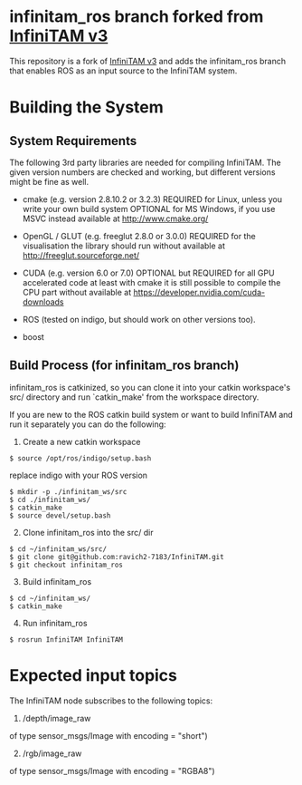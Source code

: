 # infinitam_ros branch forked from [InfiniTAM v3](https://github.com/victorprad/InfiniTAM)

This repository is a fork of [InfiniTAM v3](https://github.com/victorprad/InfiniTAM) and adds the infinitam_ros branch that enables ROS as an input source to the InfiniTAM system. 

# Building the System

## System Requirements

The following 3rd party libraries are needed for compiling InfiniTAM. The given version numbers are checked and working, but different versions might be fine as well. 

  - cmake (e.g. version 2.8.10.2 or 3.2.3)
    REQUIRED for Linux, unless you write your own build system
    OPTIONAL for MS Windows, if you use MSVC instead
    available at http://www.cmake.org/

  - OpenGL / GLUT (e.g. freeglut 2.8.0 or 3.0.0)
    REQUIRED for the visualisation
    the library should run without
    available at http://freeglut.sourceforge.net/

  - CUDA (e.g. version 6.0 or 7.0)
    OPTIONAL but REQUIRED for all GPU accelerated code
    at least with cmake it is still possible to compile the CPU part without
    available at https://developer.nvidia.com/cuda-downloads

  - ROS (tested on indigo, but should work on other versions too).

  - boost

## Build Process (for infinitam_ros branch)

infinitam\_ros is catkinized, so you can clone it into your catkin workspace's src/ directory and run `catkin_make' from the workspace directory. 

If you are new to the ROS catkin build system or want to build InfiniTAM and run it separately you can do the following: 

1. Create a new catkin workspace
```
$ source /opt/ros/indigo/setup.bash
```

replace indigo with your ROS version

```
$ mkdir -p ./infinitam_ws/src
$ cd ./infinitam_ws/
$ catkin_make
$ source devel/setup.bash
```

2. Clone infinitam_ros into the src/ dir
```
$ cd ~/infinitam_ws/src/
$ git clone git@github.com:ravich2-7183/InfiniTAM.git
$ git checkout infinitam_ros
```

3. Build infinitam_ros
```
$ cd ~/infinitam_ws/
$ catkin_make
```

4. Run infinitam_ros
```
$ rosrun InfiniTAM InfiniTAM
```

# Expected input topics
The InfiniTAM node subscribes to the following topics:

1. /depth/image_raw

of type sensor_msgs/Image with encoding = "short")

2. /rgb/image_raw

of type sensor_msgs/Image with encoding = "RGBA8")

